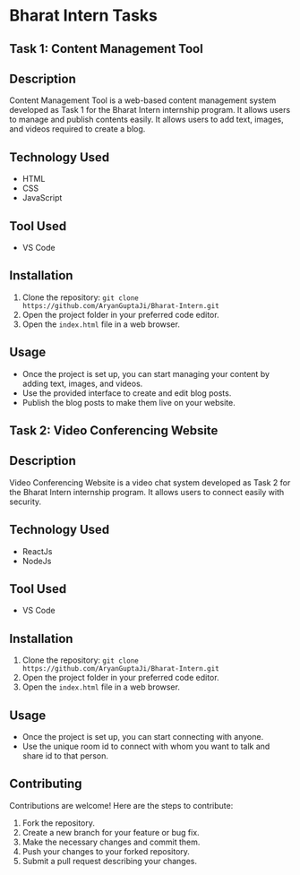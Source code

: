 <p align="center">
  <h1>Bharat Intern Tasks</h1>
</p>


## Task 1: Content Management Tool

## Description
Content Management Tool is a web-based content management system developed as Task 1 for the Bharat Intern internship program. It allows users to manage and publish contents easily. It allows users to add text, images, and videos required to create a blog.

## Technology Used
- HTML
- CSS
- JavaScript

## Tool Used
- VS Code

## Installation
1. Clone the repository: `git clone https://github.com/AryanGuptaJi/Bharat-Intern.git`
2. Open the project folder in your preferred code editor.
3. Open the `index.html` file in a web browser.

## Usage
- Once the project is set up, you can start managing your content by adding text, images, and videos.
- Use the provided interface to create and edit blog posts.
- Publish the blog posts to make them live on your website.




## Task 2: Video Conferencing Website

## Description
Video Conferencing Website is a video chat system developed as Task 2 for the Bharat Intern internship program. It allows users to connect easily with security.

## Technology Used
- ReactJs
- NodeJs

## Tool Used
- VS Code

## Installation
1. Clone the repository: `git clone https://github.com/AryanGuptaJi/Bharat-Intern.git`
2. Open the project folder in your preferred code editor.
3. Open the `index.html` file in a web browser.

## Usage
- Once the project is set up, you can start connecting with anyone.
- Use the unique room id to connect with whom you want to talk and share id to that person.

## Contributing
Contributions are welcome! Here are the steps to contribute:
1. Fork the repository.
2. Create a new branch for your feature or bug fix.
3. Make the necessary changes and commit them.
4. Push your changes to your forked repository.
5. Submit a pull request describing your changes.